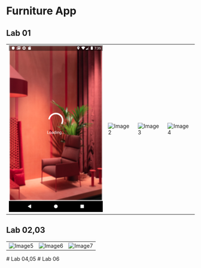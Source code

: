 # Furniture App
## Lab 01
<table border="0">
<tr>
<td>
<img alt="Image1" src="screeshoots/Picture1.png">
</td>
<td>
<img alt="Image2" src="https://user-images.githubusercontent.com/61627936/94230656-a6c82580-ff2c-11ea-951f-4b38ec619fcd.png">
</td>
<td>
<img alt="Image3" src="https://user-images.githubusercontent.com/61627936/94230660-a760bc00-ff2c-11ea-8c0f-6d612a3cbfe9.png">
</td>
<td>
<img alt="Image4" src="https://user-images.githubusercontent.com/61627936/94230661-a7f95280-ff2c-11ea-8747-ec7c0e54f8ec.png">
</td>
</tr>
</table>

## Lab 02,03
<table border="0">
<tr>
<td>
<img alt="Image5" src="https://user-images.githubusercontent.com/61627936/94231082-7f258d00-ff2d-11ea-9b73-217d7c03164f.png">
</td>
<td>
<img alt="Image6" src="https://user-images.githubusercontent.com/61627936/94231088-82b91400-ff2d-11ea-823c-1a198c0d96a1.png">
</td>
<td>
<img alt="Image7" src="https://user-images.githubusercontent.com/61627936/94231089-83ea4100-ff2d-11ea-88b3-5e7d64179807.png">
</td>
</tr>
</table>
# Lab 04,05
# Lab 06
